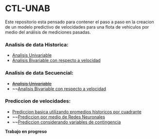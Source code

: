 # CTL-UNAB

Este repositorio esta pensado para contener el paso a paso en la creacion de un modelo predictivo de velocidades para una flota de vehiculos por medio del análisis de mediciones pasadas.

### Analisis de data Historica:

+ [Analisis Univariable](https://github.com/yieniggu/CTL-UNAB/blob/master/historic%20data/Analisis%20Univariable%20de%20la%20data%20Historica.ipynb)
+ [Analisis Bivariable con respecto a velocidad](https://github.com/yieniggu/CTL-UNAB/blob/master/historic%20data/Analisis%20Bivariable%20con%20respecto%20a%20la%20velocidad%20de%20la%20data%20historica.ipynb)

### Analisis de data Secuencial:

+ ~~[Analisis Univariable]()~~
+ ~~[Analisis Bivariable con respecto a velocidad]()

### Prediccion de velocidades:

+ [Prediccion basica utilizando promedios historicos por cuadrante](https://github.com/yieniggu/CTL-UNAB/blob/master/predictions/Prediccion%20b%C3%A1sica%20utlizando%20promedios%20historicos%20por%20cuadrante.ipynb)
+ ~~[Prediccion por medio de Redes Neuronales]()
+ ~~[Prediccion considerando variables de contingencia]()



**Trabajo en progreso**

